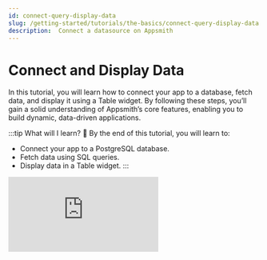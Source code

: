 ```yaml
---
id: connect-query-display-data
slug: /getting-started/tutorials/the-basics/connect-query-display-data
description:  Connect a datasource on Appsmith
---
```


# Connect and Display Data

In this tutorial, you will learn how to connect your app to a database, fetch data, and display it using a Table widget. By following these steps, you’ll gain a solid understanding of Appsmith’s core features, enabling you to build dynamic, data-driven applications.

:::tip What will I learn? 📝
By the end of this tutorial, you will learn to:

- Connect your app to a PostgreSQL database.
- Fetch data using SQL queries.
- Display data in a Table widget.
:::


<div style={{ position: "relative", paddingBottom: "calc(50.52% + 41px)", height: 0, width: "100%" }}>
  <iframe
    src="https://demo.arcade.software/N0DGhXCaYUFdtc4h8M2b?embed"
    frameBorder="0"
    loading="lazy"
    webkitAllowFullScreen
    mozAllowFullScreen
    allowFullScreen
    allow="fullscreen"
    style={{ position: "absolute", top: 0, left: 0, width: "100%", height: "100%" }}
    title="Appsmith | Connect Data"
  />
</div>




1. Open your application and, from the sidebar, click the **Data** button. This section lists all the datasources configured in your app, where you can edit existing ones or add new datasources.

2. Click the **+** icon next to **Datasources in your workspace** to add a new datasource.

3. You’ll now see a list of APIs, databases, and SaaS integrations you can connect to. For this tutorial, select the **Sample Users** database. This is a PostgreSQL database that contains user-related data, such as names, email addresses, and user IDs, which will be used to display data in the app. `UsersDB`

4. After selecting Sample Users, a page opens showing the database schema *(structure of tables and columns)*, tables, and configuration details. Rename it to `UsersDB`.

6. Click **+ New Query** from the top-right corner. This opens a query editor where you can write SQL queries.

7. Click on the three dots next to the query name in the left pane and select Rename. Rename the default query name `Query1` to `getUsers`. 

8. Update the query with the following to fetch records in ascending order of the `id` field:

<dd>

  ```sql
  SELECT * FROM public."users" ORDER BY id LIMIT 10;
  ```

</dd>

9. Click the **Run** button on the top right of the screen to execute the query and confirm that it returns data.

10. Click the **UI** tab on the *Entity Explorer* to the left of the screen. The UI tab opens a list of available widgets in Appsmith, which can be used to display data and design the app.

11. Click **+ New UI Element**. This displays a list of available widgets to choose from. Drag a **Table** widget and drop it onto the canvas to display the data in a structured format.

12. When you add the Table widget, a *Property Pane* appears on the right. The Property Pane contains all the configurable settings for the widget, such as its name, datasource, appearance, and behavior. To rename the widget, edit the name at the top of the pane, changing it from `Table1` to `usersTable`.

14. In the Property Pane, click on the [**Table Data**](/reference/widgets/table#table-data-arrayobject) property and select the `getUsers` query to connect the Table to the data fetched by the query. The Table Data property allows you to bind your query or JS data to the Table widget.

15. Click on the **Deploy** button in the top-right corner. This allows you to publish your changes and make your app live, which you can then share with others. 
 
:::tip 🎉 Great job!  
You’ve successfully connected to a sample PostgreSQL database, fetched user details, and displayed them in a Table widget. With your app now live, you can share it with others and continue enhancing it by adding more data-driven features and interactivity.
:::


## Next steps

- [Build UI Interactions](/getting-started/tutorials/the-basics/work-with-data-in-ui).
